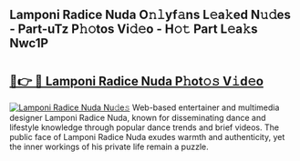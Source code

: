 ## Lamponi Radice Nuda O𝚗𝚕yf𝚊ns L𝚎a𝚔ed N𝚞𝚍es - Part-uTz P𝚑𝚘tos Vi𝚍𝚎o - H𝚘𝚝 Part L𝚎a𝚔s Nwc1P

# <h2><a href="http://kfcvbq1.oniu.top/?m=Lamponi+Radice+Nuda">🔗👉 🔴 Lamponi Radice Nuda P𝚑ot𝚘𝚜 V𝚒d𝚎o</a></h2>

[![Lamponi Radice Nuda Nu𝚍e𝚜](https://i.imgur.com/0qMVB7G.gif)](http://kfcvbq1.oniu.top/?m=Lamponi+Radice+Nuda)
Web-based entertainer and multimedia designer Lamponi Radice Nuda, known for disseminating dance and lifestyle knowledge through popular dance trends and brief videos. The public face of Lamponi Radice Nuda exudes warmth and authenticity, yet the inner workings of his private life remain a puzzle.  
